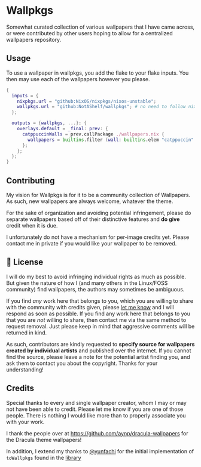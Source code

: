 # Wallpkgs

Somewhat curated collection of various wallpapers that I have came across, or
were contributed by other users hoping to allow for a centralized wallpapers
repository.

## Usage

To use a wallpaper in wallpkgs, you add the flake to your flake inputs. You then
may use each of the wallpapers however you please.

```nix
{
  inputs = {
    nixpkgs.url = "github:NixOS/nixpkgs/nixos-unstable";
    wallpkgs.url = "github:NotAShelf/wallpkgs"; # no need to follow nixpkgs
  };

  outputs = {wallpkgs, ...}: {
    overlays.default = _final: prev: {
      catppuccinWalls = prev.callPackage ./wallpapers.nix {
        wallpapers = builtins.filter (wall: builtins.elem "catppuccin" wall.tags) (builtins.attrValues wallpkgs.wallpapers);
      };
    };
  };
}
```

## Contributing

My vision for Wallpkgs is for it to be a community collection of Wallpapers. As
such, new wallpapers are always welcome, whatever the theme.

For the sake of organization and avoiding potential infringement, please do
separate wallpapers based off of their distinctive features and **do give**
credit when it is due.

I unfortunately do not have a mechanism for per-image credits yet. Please
contact me in private if you would like your wallpaper to be removed.

## 📜 License

I will do my best to avoid infringing individual rights as much as possible. But
given the nature of how I (and many others in the Linux/FOSS community) find
wallpapers, the authors may sometimes be ambiguous.

If you find _any_ work here that belongs to you, which you are willing to share
with the community with credits given, please
[let me know](https://github.com/NotAShelf/wallpkgs/issues) and I will respond
as soon as possible. If you find any work here that belongs to you that you are
_not_ willing to share, then contact me via the same method to request removal.
Just please keep in mind that aggressive comments will be returned in kind.

As such, contributors are kindly requested to **specify source for wallpapers
created by individual artists** and published over the internet. If you cannot
find the source, please leave a note for the potential artist finding you, and
ask them to contact you about the copyright. Thanks for your understanding!

## Credits

Special thanks to every and single wallpaper creator, whom I may or may not have
been able to credit. Please let me know if you are one of those people. There is
nothing I would like more than to properly associate you with your work.

I thank the people over at https://github.com/aynp/dracula-wallpapers for the
Dracula theme wallpapers!

In addition, I extend my thanks to [@yunfachi](https://github.com/yunfachi) for
the initial implementation of `toWallpkgs` found in the
[library](./lib/default.nix)
